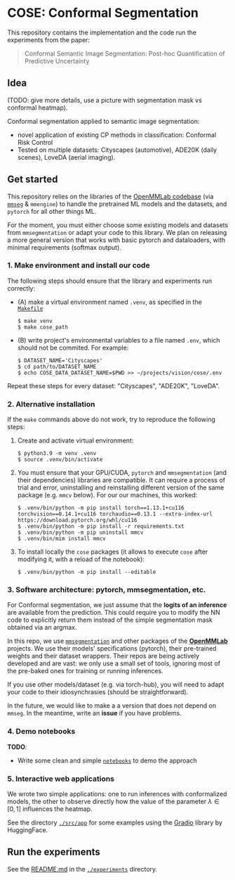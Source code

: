 # COSE: Conformal Segmentation

This repository contains the implementation and the code run the experiments from the paper:
> Conformal Semantic Image Segmentation: Post-hoc Quantification of Predictive Uncertainty

## Idea
(TODO: give more details, use a picture with segmentation mask vs conformal heatmap).

Conformal segmentation applied to semantic image segmentation:
- novel application of existing CP methods in classification: Conformal Risk Control
- Tested on multiple datasets: Cityscapes (automotive), ADE20K (daily scenes), LoveDA (aerial imaging).


## Get started
This repository relies on the libraries of the [OpenMMLab codebase](https://platform.openmmlab.com/modelzoo/) (via [`mmseg`](https://mmsegmentation.readthedocs.io/en/latest/) & `mmengine`) to handle the pretrained ML models and the datasets, and `pytorch` for all other things ML.

For the moment, you must either choose some existing models and datasets from `mmsegmentation` or adapt your code to this library.
We plan on releasing a more general version that works with basic pytorch and dataloaders, with minimal requirements (softmax output).

### 1. Make environment and install our code
The following steps should ensure that the library and experiments run correctly:

- (A) make a virtual environment named `.venv`, as specified in the [`Makefile`](Makefile)
    ```
    $ make venv
    $ make cose_path
    ```

- (B) write project's environmental variables to a file named `.env`, which should not be commited. For example:
    ```
    $ DATASET_NAME='Cityscapes'
    $ cd path/to/DATASET_NAME
    $ echo COSE_DATA_DATASET_NAME=$PWD >> ~/projects/vision/cose/.env
    ```
Repeat these steps for every dataset: "Cityscapes", "ADE20K", "LoveDA". 


### 2. Alternative installation
If the `make` commands above do not work, try to reproduce the following steps:

1. Create and activate virtual environment:
   ```
   $ python3.9 -m venv .venv
   $ source .venv/bin/activate
   ```
2. You must ensure that your GPU/CUDA, `pytorch` and `mmsegmentation` (and their dependencies) libraries are compatible. It can require a process of trial and error, uninstalling and reinstalling different version of the same package (e.g. `mmcv` below). For our our machines, this worked:
   ```
   $ .venv/bin/python -m pip install torch==1.13.1+cu116 torchvision==0.14.1+cu116 torchaudio==0.13.1 --extra-index-url https://download.pytorch.org/whl/cu116
   $ .venv/bin/python -m pip install -r requirements.txt
   $ .venv/bin/python -m pip uninstall mmcv
   $ .venv/bin/mim install mmcv
   ```
3. To install locally the `cose` packages (it allows to execute `cose` after modifying it, with a reload of the notebook):
   ```
   $ .venv/bin/python -m pip install --editable 
   ```


### 3. Software architecture: pytorch, mmsegmentation, etc.
For Conformal segmentation, we just assume that the **logits of an inference** are available from the prediction.
This could require you to modify the NN code to explicitly return them instead of the simple segmentation mask obtained via an argmax.

In this repo, we use [`mmsegmentation`](https://github.com/open-mmlab/mmsegmentation) and other packages of the [**OpenMMLab**](https://openmmlab.com) projects.
We use their models' specifications (pytorch), their pre-trained weights and their dataset wrappers.
Their repos are being actively developed and are vast: we only use a small set of tools, 
ignoring most of the pre-baked ones for training or running inferences.

If you use other models/dataset (e.g. via torch-hub), you will need to adapt your code to their idiosynchrasies (should be straightforward).

In the future, we would like to make a a version that does not depend on `mmseg`.
In the meantime, write an **issue** if you have problems.

### 4. Demo notebooks

**TODO**:
- Write some clean and simple [`notebooks`](notebooks/) to demo the approach


### 5. Interactive web applications
We wrote two simple applications: one to run inferences with conformalized models, the other to observe directly how the value of the parameter $\lambda \in [0,1]$ influences the heatmap.

See the directory [`./src/app`](src/app) for some examples using the [Gradio](https://www.gradio.app/guides/quickstart) library by HuggingFace.


## Run the experiments
See the [README.md](experiments/README.md) in the [`./experiments`](experiments/) directory.
